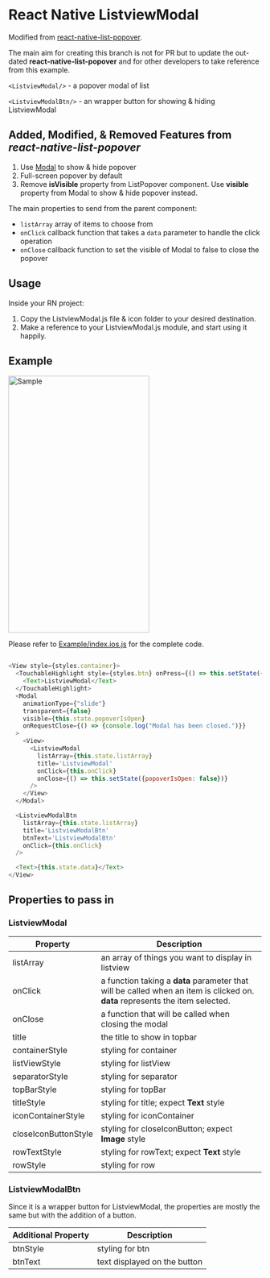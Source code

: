 # React Native ListviewModal

Modified from [react-native-list-popover](https://github.com/bulenttastan/react-native-list-popover).

The main aim for creating this branch is not for PR but to update the out-dated __react-native-list-popover__ and for other developers to take reference from this example.

```<ListviewModal/>``` - a popover modal of list

```<ListviewModalBtn/>``` - an wrapper button for showing & hiding ListviewModal

## Added, Modified, & Removed Features from _react-native-list-popover_

1. Use [Modal](https://facebook.github.io/react-native/docs/modal.html) to show & hide popover
2. Full-screen popover by default
3. Remove __isVisible__ property from ListPopover component. Use __visible__ property from Modal to show & hide popover instead.

The main properties to send from the parent component:
* `listArray` array of items to choose from
* `onClick` callback function that takes a `data` parameter to handle the click operation
* `onClose` callback function to set the visible of Modal to false to close the popover

## Usage

Inside your RN project:

1. Copy the ListviewModal.js file & icon folder to your desired destination.
2. Make a reference to your ListviewModal.js module, and start using it happily.

## Example

<img src="https://github.com/pyliaorachel/react-native-listview-modal/blob/master/ListviewModal.gif" alt="Sample" width="280" height="510" />

Please refer to [Example/index.ios.js](https://github.com/pyliaorachel/react-native-listview-modal/blob/master/Example/index.ios.js) for the complete code.

```javascript

<View style={styles.container}>
  <TouchableHighlight style={styles.btn} onPress={() => this.setState({popoverIsOpen: true})}>
    <Text>ListviewModal</Text>
  </TouchableHighlight>
  <Modal
    animationType={"slide"}
    transparent={false}
    visible={this.state.popoverIsOpen}
    onRequestClose={() => {console.log("Modal has been closed.")}}
  >
    <View>
      <ListviewModal
        listArray={this.state.listArray}
        title='ListviewModal'
        onClick={this.onClick}
        onClose={() => this.setState({popoverIsOpen: false})}
      />
    </View>
  </Modal>

  <ListviewModalBtn
    listArray={this.state.listArray}
    title='ListviewModalBtn'
    btnText='ListviewModalBtn'
    onClick={this.onClick}
  />

  <Text>{this.state.data}</Text>
</View>

```

## Properties to pass in

### ListviewModal

Property | Description
--- | ---
listArray | an array of things you want to display in listview
onClick | a function taking a __data__ parameter that will be called when an item is clicked on. __data__ represents the item selected.
onClose | a function that will be called when closing the modal
title | the title to show in topbar
containerStyle | styling for container
listViewStyle | styling for listView
separatorStyle | styling for separator
topBarStyle | styling for topBar
titleStyle | styling for title; expect __Text__ style
iconContainerStyle | styling for iconContainer
closeIconButtonStyle | styling for closeIconButton; expect __Image__ style
rowTextStyle | styling for rowText; expect __Text__ style
rowStyle | styling for row

### ListviewModalBtn

Since it is a wrapper button for ListviewModal, the properties are mostly the same but with the addition of a button.

Additional Property | Description
--- | ---
btnStyle | styling for btn
btnText | text displayed on the button
